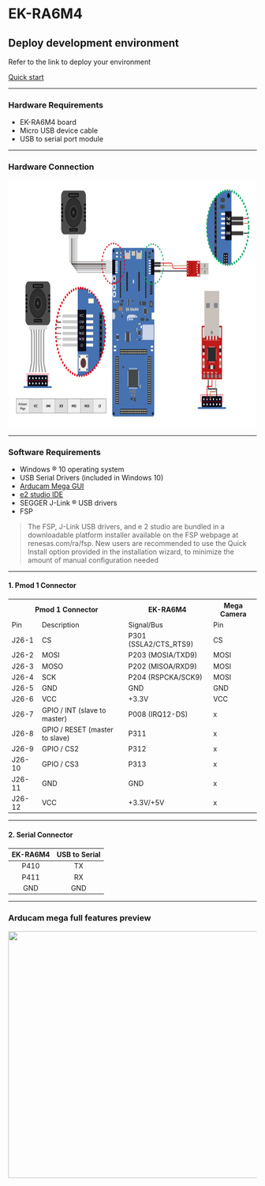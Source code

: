 # EK-RA6M4

## Deploy development environment

Refer to the link to deploy your environment

[Quick start](https://www.renesas.com/us/en/document/qsg/ek-ra6m4-quick-start-guide?r=1333976)

---

### Hardware Requirements

- EK-RA6M4 board
- Micro USB device cable
- USB to serial port module

---

### Hardware Connection

<img src="static\hardware_connect.jpg" width="900xp" height="500xp">

---

### Software Requirements

- Windows ® 10 operating system
- USB Serial Drivers (included in Windows 10)
- [Arducam Mega GUI](https://github.com/ArduCAM/Arducam_Mega/releases)
- [e2 studio IDE](https://github.com/renesas/fsp/releases/download/v4.3.0/setup_fsp_v4_3_0_e2s_v2023-01.exe)
- SEGGER J-Link ® USB drivers
- FSP

> The FSP, J-Link USB drivers, and e 2 studio are bundled in a downloadable platform installer available on the
> FSP webpage at renesas.com/ra/fsp. New users are recommended to use the Quick Install option provided
> in the installation wizard, to minimize the amount of manual configuration needed

---

#### 1. **Pmod 1 Connector**

<table>
    <tr>
        <th colspan="2">Pmod 1 Connector</th><th>EK-RA6M4</th><th>Mega Camera</th>
    </tr>
    <tr>    <!--rowspan="3"-->
        <td>Pin</td><td>Description</td><td>Signal/Bus</td><td>Pin</td> 
    </tr>
    <tr>
        <td>J26-1</td><td>CS</td><td>P301 (SSLA2/CTS_RTS9)</td><td>CS</td>
    </tr>
    <tr>
        <td>J26-2</td><td>MOSI</td><td>P203 (MOSIA/TXD9)</td><td>MOSI</td>
    </tr>
    <tr>
        <td>J26-3</td><td>MOSO</td><td>P202 (MISOA/RXD9)</td><td>MOSI</td>
    </tr>
    <tr>
        <td>J26-4</td><td>SCK</td><td>P204 (RSPCKA/SCK9)</td><td>MOSI</td>
    </tr>
    <tr>
        <td>J26-5</td><td>GND</td><td>GND</td><td>GND</td>
    </tr>
    <tr>
        <td>J26-6</td><td>VCC</td><td>+3.3V</td><td>VCC</td>
    </tr>
    <tr>
        <td>J26-7</td><td>GPIO / INT (slave to master)</td><td>P008 (IRQ12-DS)</td><td>x</td>
    </tr>
    <tr>
        <td>J26-8</td><td>GPIO / RESET (master to slave) </td><td>P311</td><td>x</td>
    </tr>
    <tr>
        <td>J26-9</td><td>GPIO / CS2</td><td>P312</td><td>x</td>
    </tr>
    <tr>
        <td>J26-10</td><td>GPIO / CS3</td><td>P313</td><td>x</td>
    </tr>
    <tr>
        <td>J26-11</td><td>GND</td><td>GND</td><td>x</td>
    </tr>
    <tr>
        <td>J26-12</td><td>VCC</td><td>+3.3V/+5V</td><td>x</td>
    </tr>
</table>

---

#### 2. **Serial Connector**

| EK-RA6M4 | USB to Serial |
| :------: | :-----------: |
|   P410   |      TX      |
|   P411   |      RX      |
|   GND   |      GND      |

---

### Arducam mega full features preview

<img src="static\renesas_mega_demo.gif" width="900xp" height="500xp">
